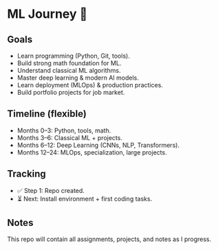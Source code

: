 # ML Journey 🚀

## Goals
- Learn programming (Python, Git, tools).
- Build strong math foundation for ML.
- Understand classical ML algorithms.
- Master deep learning & modern AI models.
- Learn deployment (MLOps) & production practices.
- Build portfolio projects for job market.

## Timeline (flexible)
- Months 0–3: Python, tools, math.
- Months 3–6: Classical ML + projects.
- Months 6–12: Deep Learning (CNNs, NLP, Transformers).
- Months 12–24: MLOps, specialization, large projects.

## Tracking
- ✅ Step 1: Repo created.
- ⏳ Next: Install environment + first coding tasks.

## Notes
This repo will contain all assignments, projects, and notes as I progress.
